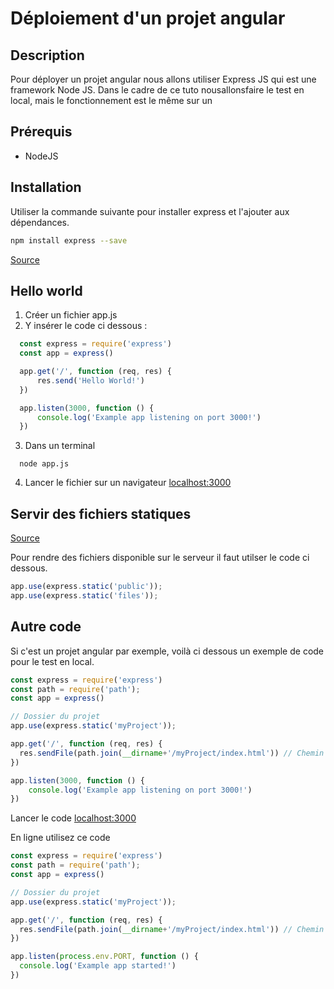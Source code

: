 # Déploiement d'un projet angular

## Description

Pour déployer un projet angular nous allons utiliser Express JS qui est une framework Node JS.
Dans le cadre de ce tuto nousallonsfaire le test en local, mais le fonctionnement est le même sur un

## Prérequis

* NodeJS

## Installation

Utiliser la commande suivante pour installer express et l'ajouter aux dépendances.

```bash
npm install express --save
```

[Source](https://expressjs.com/fr/starter/installing.html)

## Hello world

1. Créer un fichier app.js
2. Y insérer le code ci dessous :

  ```js
    const express = require('express')
    const app = express()

    app.get('/', function (req, res) {
        res.send('Hello World!')
    })

    app.listen(3000, function () {
        console.log('Example app listening on port 3000!')
    })
  ```

3. Dans un terminal

  ```console
    node app.js
  ```
  
4. Lancer le fichier sur un navigateur [localhost:3000](http://localhost:3000)

## Servir des fichiers statiques

[Source](https://expressjs.com/fr/starter/static-files.html)

Pour rendre des fichiers disponible sur le serveur il faut utilser le code ci dessous.

```js
app.use(express.static('public'));
app.use(express.static('files'));
```

## Autre code

Si c'est un projet angular par exemple, voilà ci dessous un exemple de code pour le test en local.

```ts
const express = require('express')
const path = require('path');
const app = express()

// Dossier du projet
app.use(express.static('myProject'));

app.get('/', function (req, res) {
  res.sendFile(path.join(__dirname+'/myProject/index.html')) // Chemin vers le fichier html du projet angular
})

app.listen(3000, function () {
    console.log('Example app listening on port 3000!')
})
```

Lancer le code [localhost:3000](http://localhost:3000)

En ligne utilisez ce code

```ts
const express = require('express')
const path = require('path');
const app = express()

// Dossier du projet
app.use(express.static('myProject'));

app.get('/', function (req, res) {
  res.sendFile(path.join(__dirname+'/myProject/index.html')) // Chemin vers le fichier html du projet angular
})

app.listen(process.env.PORT, function () {
  console.log('Example app started!')
})
```
